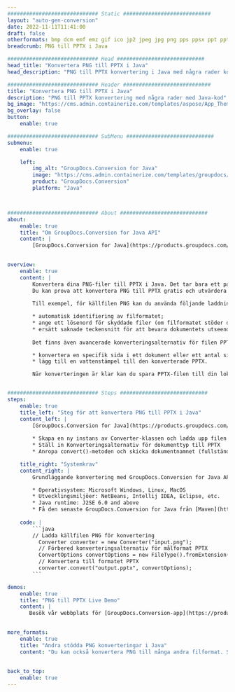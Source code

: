```yaml
---
############################# Static ############################
layout: "auto-gen-conversion"
date: 2022-11-11T11:41:00
draft: false
otherformats: bmp dcm emf emz gif ico jp2 jpeg jpg png pps ppsx ppt pptx psb psd svg svgz tga tif tiff webp wmf wmz
breadcrumb: PNG till PPTX i Java

############################# Head ############################
head_title: "Konvertera PNG till PPTX i Java"
head_description: "PNG till PPTX konvertering i Java med några rader kod. Konvertera över 160 filformat med hjälp av GroupDocs dokumentkonverterings-API för Java"

############################# Header ############################
title: "Konvertera PNG till PPTX i Java"
description: "PNG till PPTX konvertering med några rader med Java-kod"
bg_image: "https://cms.admin.containerize.com/templates/aspose/App_Themes/V3/images/bg/header1.png"
bg_overlay: false
button:
    enable: true

############################# SubMenu ############################
submenu:
    enable: true

    left:
        img_alt: "GroupDocs.Conversion for Java"
        image: "https://cms.admin.containerize.com/templates/groupdocs/images/product-logos/90x90-noborder/groupdocs-conversion-java.png"
        product: "GroupDocs.Conversion"
        platform: "Java"



############################# About ############################
about:
    enable: true
    title: "Om GroupDocs.Conversion for Java API"
    content: |
        [GroupDocs.Conversion for Java](https://products.groupdocs.com/conversion/java/) är ett avancerat filformatkonverterings-API för konvertering mellan populära bild- och dokumentformat som Microsoft Office, OpenDocument, PDF, HTML, e-post, CAD. och mycket mer med bara några rader kod. Det inbyggda API:t upptäcker automatiskt formaten för originaldokumenten och erbjuder många alternativ för att anpassa de konverterade dokumenten. Tillsammans med funktionen att extrahera information från ett dokument, stöder den också cachelagring av konverteringsresultaten till den lokala disken som standard. Men alla typer av cachelagring kan stödjas genom att implementera lämpliga gränssnitt - Amazon S3, Dropbox, Google Drive, Windows Azure, Reddis eller andra.
    

overview:
    enable: true
    content: |
        Konvertera dina PNG-filer till PPTX i Java. Det tar bara ett par rader med Java-kod på valfri plattform, som Windows, Linux, macOS.
        Du kan prova att konvertera PNG till PPTX gratis och utvärdera kvaliteten på konverteringsresultaten. Tillsammans med enkla filkonverteringsskript kan du prova mer sofistikerade alternativ för att ladda källfilen PNG och lagra PPTX-utdata. 
        
        Till exempel, för källfilen PNG kan du använda följande laddningsalternativ:

        * automatisk identifiering av filformatet;
        * ange ett lösenord för skyddade filer (om filformatet stöder det);
        * ersätt saknade teckensnitt för att bevara dokumentets utseende.
        
        Det finns även avancerade konverteringsalternativ för filen PPTX:

        * konvertera en specifik sida i ett dokument eller ett antal sidor;
        * lägg till en vattenstämpel till den konverterade PPTX.

        När konverteringen är klar kan du spara PPTX-filen till din lokala filsökväg eller till tredje parts lagring såsom FTP, Amazon S3, Google Drive, Dropbox etc. Observera - för att konvertera PNG till PPTX behöver du inte installera någon ytterligare programvara, såsom MS Office, Open Office, Adobe Acrobat Reader etc.


############################# Steps ############################
steps:
    enable: true
    title_left: "Steg för att konvertera PNG till PPTX i Java"
    content_left: |
        [GroupDocs.Conversion for Java](https://products.groupdocs.com/conversion/java/) låter utvecklare enkelt konvertera PNG fil till PPTX med några rader kod.
        
        * Skapa en ny instans av Converter-klassen och ladda upp filen PNG med den fullständiga sökvägen
        * Ställ in Konverteringsalternativ för dokumenttyp till PPTX
        * Anropa convert()-metoden och skicka dokumentnamnet (fullständig sökväg) och formatet (PPTX) som en parameter

    title_right: "Systemkrav"
    content_right: |
        Grundläggande konvertering med GroupDocs.Conversion for Java API kan göras med bara några rader kod. Våra API:er stöds på alla större plattformar och operativsystem. Innan du kör koden nedan, se till att du har följande förutsättningar installerade på ditt system.

        * Operativsystem: Microsoft Windows, Linux, MacOS
        * Utvecklingsmiljöer: NetBeans, Intellij IDEA, Eclipse, etc.
        * Java runtime: J2SE 6.0 and above
        * Få den senaste GroupDocs.Conversion for Java från [Maven](https://repository.groupdocs.com/webapp/#/artifacts/browse/tree/General/repo/com/groupdocs/groupdocs-conversion)
         
    code: |
        ```java    
        // Ladda källfilen PNG för konvertering
          Converter converter = new Converter("input.png");
          // Förbered konverteringsalternativ för målformat PPTX
          ConvertOptions convertOptions = new FileType().fromExtension("pptx").getConvertOptions();
          // Konvertera till formatet PPTX
          converter.convert("output.pptx", convertOptions);
        ```

demos:
    enable: true
    title: "PNG till PPTX Live Demo"
    content: |
       Besök vår webbplats för [GroupDocs.Conversion-app](https://products.groupdocs.app/conversion/family) och försök konvertera PNG till PPTX nu. Den kostnadsfria demon har följande fördelar
          

more_formats:
    enable: true
    title: "Andra stödda PNG konverteringar i Java"
    content: "Du kan också konvertera PNG till många andra filformat. Se listan nedan."
       
       
back_to_top:
    enable: true
---
```

